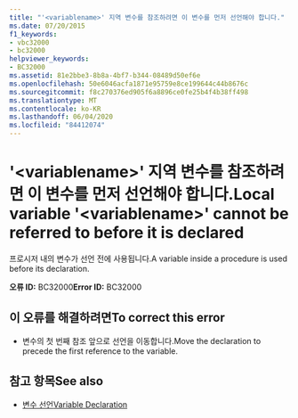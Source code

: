```yaml
---
title: "'<variablename>' 지역 변수를 참조하려면 이 변수를 먼저 선언해야 합니다."
ms.date: 07/20/2015
f1_keywords:
- vbc32000
- bc32000
helpviewer_keywords:
- BC32000
ms.assetid: 81e2bbe3-8b8a-4bf7-b344-08489d50ef6e
ms.openlocfilehash: 50e6046acfa1871e95759e8ce199644c44b8676c
ms.sourcegitcommit: f8c270376ed905f6a8896ce0fe25b4f4b38ff498
ms.translationtype: MT
ms.contentlocale: ko-KR
ms.lasthandoff: 06/04/2020
ms.locfileid: "84412074"
---
```

# <a name="local-variable-variablename-cannot-be-referred-to-before-it-is-declared"></a><span data-ttu-id="dd15b-102">'\<variablename>' 지역 변수를 참조하려면 이 변수를 먼저 선언해야 합니다.</span><span class="sxs-lookup"><span data-stu-id="dd15b-102">Local variable '\<variablename>' cannot be referred to before it is declared</span></span>
<span data-ttu-id="dd15b-103">프로시저 내의 변수가 선언 전에 사용됩니다.</span><span class="sxs-lookup"><span data-stu-id="dd15b-103">A variable inside a procedure is used before its declaration.</span></span>  
  
 <span data-ttu-id="dd15b-104">**오류 ID:** BC32000</span><span class="sxs-lookup"><span data-stu-id="dd15b-104">**Error ID:** BC32000</span></span>  
  
## <a name="to-correct-this-error"></a><span data-ttu-id="dd15b-105">이 오류를 해결하려면</span><span class="sxs-lookup"><span data-stu-id="dd15b-105">To correct this error</span></span>  
  
- <span data-ttu-id="dd15b-106">변수의 첫 번째 참조 앞으로 선언을 이동합니다.</span><span class="sxs-lookup"><span data-stu-id="dd15b-106">Move the declaration to precede the first reference to the variable.</span></span>  
  
## <a name="see-also"></a><span data-ttu-id="dd15b-107">참고 항목</span><span class="sxs-lookup"><span data-stu-id="dd15b-107">See also</span></span>

- [<span data-ttu-id="dd15b-108">변수 선언</span><span class="sxs-lookup"><span data-stu-id="dd15b-108">Variable Declaration</span></span>](../programming-guide/language-features/variables/variable-declaration.md)
